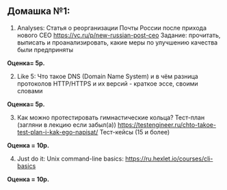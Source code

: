 ## Домашка №1:


1. Analyses: Статья о реорганизации Почты России после прихода нового CEO https://vc.ru/p/new-russian-post-ceo
Задание: прочитать, выписать и проанализировать, какие меры по улучшению качества были предприняты 

**Оценка= 5p.**

2. Like 5: 
Что такое DNS (Domain Name System) и в чём разница протоколов HTTP/HTTPS и их версий - краткое эссе, своими словами

**Оценка= 5p.**

3. Как можно протестировать гимнастические кольца? 
Тест-план (загляни в лекцию если забыл(а))
https://testengineer.ru/chto-takoe-test-plan-i-kak-ego-napisat/
Тест-кейсы (15 и более)
 
**Оценка = 10p.**

4. Just do it: 
Unix command-line basics:
https://ru.hexlet.io/courses/cli-basics


**Оценка = 10p.**
